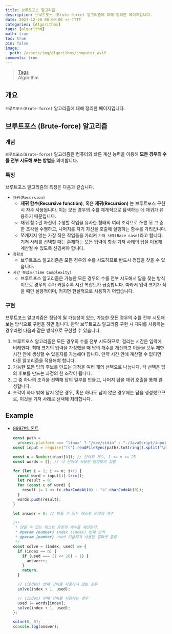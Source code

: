 ```yaml
---
title: 브루트포스 알고리즘
description: 브루트포스 (Brute-force) 알고리즘에 대해 정리한 페이지입니다.
date: 2023-12-30 00:00:00 +/-TTTT
categories: [Algorithms]
tags: [algorithm]
math: true
toc: true
pin: false
image:
  path: /assets/img/algorithms/computer.avif
comments: true
---
```


<blockquote class="prompt-info"><p><strong><u>Tags</u></strong><br />
Algorithm</p></blockquote>

## 개요

`브루트포스(Brute-force)` 알고리즘에 대해 정리한 페이지입니다.

## 브루트포스 (Brute-force) 알고리즘

### 개념

`브루트포스(Brute-force)` 알고리즘은 컴퓨터의 빠른 계산 능력을 이용해 <b>모든 경우의 수를 전부 시도해 보는 방법</b>을 의미합니다.

### 특징

브루트포스 알고리즘의 특징은 다음과 같습니다.

- `재귀(Recursion)`
  - <b>재귀 함수(Recursive function)</b>, 혹은 <b>재귀(Recursion)</b> 는 브루트포스 구현 시 자주 사용됩니다. 이는 모든 경우의 수를 체계적으로 탐색하는 데 재귀가 유용하기 때문입니다.
  - 재귀 함수란 자신이 수행할 작업을 유사한 형태의 여러 조각으로 쪼갠 뒤 그 중 한 조각을 수행하고, 나머지를 자기 자신을 호출해 실행하는 함수를 가리킵니다.
  - 쪼개지지 않는 가장 작은 작업들을 가리켜 `기저 사례(Base case)`라고 합니다. 기저 사례를 선택할 때는 존재하는 모든 입력이 항상 기저 사례의 답을 이용해 계산될 수 있도록 신경써야 합니다.
- `정확성`
  - 브루트포스 알고리즘은 모든 경우의 수를 시도하므로 반드시 정답을 찾을 수 있습니다.
- `시간 복잡도(Time Complexity)`
  - 브루트포스 알고리즘은 가능한 모든 경우의 수를 전부 시도해서 답을 찾는 방식이므로 경우의 수가 커질수록 시간 복잡도가 급증합니다. 따라서 입력 크기가 작을 때만 실용적이며, 커지면 현실적으로 사용하기 어렵습니다.

### 구현

브루트포스 알고리즘은 정답이 될 가능성이 있는, 가능한 모든 경우의 수를 전부 시도해보는 방식으로 구현을 하면 됩니다. 만약 브루트포스 알고리즘 구현 시 재귀를 사용하는 경우라면 다음과 같은 방식으로 구현할 수 있습니다.

1. 브루트포스 알고리즘은 모든 경우의 수를 전부 시도하므로, 걸리는 시간은 입력에 비례한다. 최대 크기의 입력을 가정했을 때 답의 개수를 계산하고 이들을 모두 제한 시간 안에 생성할 수 있을지를 가늠해야 합니다. 만약 시간 안에 계산할 수 없다면 다른 알고리즘을 적용해야 합니다.
2. 가능한 모든 답의 후보를 만드는 과정을 여러 개의 선택으로 나눕니다. 각 선택은 답의 후보를 만드는 과정의 한 조각이 됩니다.
3. 그 중 하나의 조각을 선택해 답의 일부를 만들고, 나머지 답을 재귀 호출을 통해 완성합니다.
4. 조각이 하나 밖에 남지 않은 경우, 혹은 하나도 남지 않은 경우에는 답을 생성했으므로, 이것을 기저 사례로 선택해 처리합니다.

## Example

- <a href="https://www.acmicpc.net/problem/9997" target="_blank">9997번: 폰트</a>

  ```javascript
  const path =
    process.platform === "linux" ? "/dev/stdin" : "./JavaScript/input.txt";
  const input = require("fs").readFileSync(path).toString().split("\n");

  const n = Number(input[0]); // 단어의 개수, 1 <= n <= 25
  const words = []; // 각 단어에 사용된 알파벳의 집합

  for (let i = 1; i <= n; i++) {
    const word = input[i].trim();
    let result = 0;
    for (const c of word) {
      result |= 1 << (c.charCodeAt(0) - "a".charCodeAt(0));
    }
    words.push(result);
  }

  let answer = 0; // 만들 수 있는 테스트 문장의 개수

  /**
   * 만들 수 있는 테스트 문장의 개수를 계산한다.
   * @param {number} index (index) 번째 단어
   * @param {number} used 지금까지 사용된 알파벳 종류
   */
  const solve = (index, used) => {
    if (index == n) {
      if (used === (1 << 26) - 1) {
        answer++;
      }
      return;
    }

    // (index) 번째 단어를 사용하지 않는 경우
    solve(index + 1, used);

    // (index) 번째 단어를 사용하는 경우
    used |= words[index];
    solve(index + 1, used);
  };

  solve(0, 0);
  console.log(answer);
  ```
